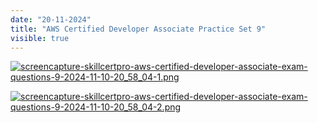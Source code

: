 ```yaml
---
date: "20-11-2024"
title: "AWS Certified Developer Associate Practice Set 9"
visible: true
---
```

<a href="/images/screencapture-skillcertpro-aws-certified-developer-associate-exam-questions-9-2024-11-10-20_58_04-1.png" target="_blank"><img src="/images/screencapture-skillcertpro-aws-certified-developer-associate-exam-questions-9-2024-11-10-20_58_04-1.png" alt="screencapture-skillcertpro-aws-certified-developer-associate-exam-questions-9-2024-11-10-20_58_04-1.png" /></a>

<a href="/images/screencapture-skillcertpro-aws-certified-developer-associate-exam-questions-9-2024-11-10-20_58_04-2.png" target="_blank"><img src="/images/screencapture-skillcertpro-aws-certified-developer-associate-exam-questions-9-2024-11-10-20_58_04-2.png" alt="screencapture-skillcertpro-aws-certified-developer-associate-exam-questions-9-2024-11-10-20_58_04-2.png" /></a>
